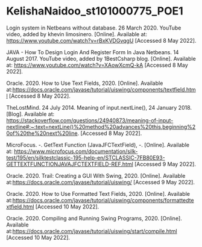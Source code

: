 # KelishaNaidoo_st101000775_POE1
Login system in Netbeans without database. 26 March 2020. YouTube video, added by khevin limosinero. [Online]. Available at: https://www.youtube.com/watch?v=rBxKVDGvqgU [Accessed 8 May 2022].

JAVA - How To Design Login And Register Form In Java Netbeans. 14 August 2017. YouTube video, added by 1BestCsharp blog. [Online]. Available at: https://www.youtube.com/watch?v=XAowXcmQ-kA [Accessed 8 May 2022].

Oracle. 2020. How to Use Text Fields, 2020. [Online]. Available at:https://docs.oracle.com/javase/tutorial/uiswing/components/textfield.html [Accessed 8 May 2022].

TheLostMind. 24 July 2014. Meaning of input.nextLine(), 24 January 2018. [Blog]. Available at: https://stackoverflow.com/questions/24940873/meaning-of-input-nextline#:~:text=nextLine()%20method%20advances%20this,beginning%20of%20the%20next%20line. [Accessed 8 May 2022].

MicroFocus. -. GetText Function (JavaJFCTextField), -. [Online]. Available at: https://www.microfocus.com/documentation/silk-test/195/en/silktestclassic-195-help-en/STCLASSIC-7FB80E93-GETTEXTFUNCTIONJAVAJFCTEXTFIELD-REF.html [Accessed 9 May 2022].

Oracle. 2020. Trail: Creating a GUI With Swing, 2020. [Online]. Available at:https://docs.oracle.com/javase/tutorial/uiswing/ [Accessed 9 May 2022].

Oracle. 2020. How to Use Formatted Text Fields, 2020. [Online]. Available at:https://docs.oracle.com/javase/tutorial/uiswing/components/formattedtextfield.html [Accessed 10 May 2022].

Oracle. 2020. Compiling and Running Swing Programs, 2020. [Online]. Available at:https://docs.oracle.com/javase/tutorial/uiswing/start/compile.html [Accessed 10 May 2022].
